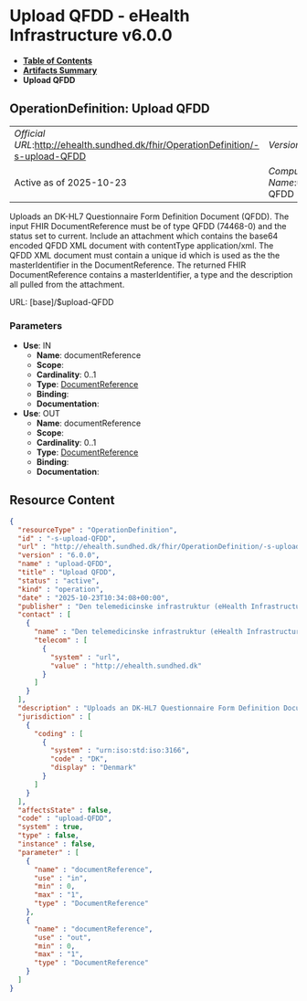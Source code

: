 # Upload QFDD - eHealth Infrastructure v6.0.0

* [**Table of Contents**](toc.md)
* [**Artifacts Summary**](artifacts.md)
* **Upload QFDD**

## OperationDefinition: Upload QFDD 

| | |
| :--- | :--- |
| *Official URL*:http://ehealth.sundhed.dk/fhir/OperationDefinition/-s-upload-QFDD | *Version*:6.0.0 |
| Active as of 2025-10-23 | *Computable Name*:upload-QFDD |

 
Uploads an DK-HL7 Questionnaire Form Definition Document (QFDD). The input FHIR DocumentReference must be of type QFDD (74468-0) and the status set to current. Include an attachment which contains the base64 encoded QFDD XML document with contentType application/xml. The QFDD XML document must contain a unique id which is used as the the masterIdentifier in the DocumentReference. The returned FHIR DocumentReference contains a masterIdentifier, a type and the description all pulled from the attachment. 

URL: [base]/$upload-QFDD

### Parameters

* **Use**: IN
  * **Name**: documentReference
  * **Scope**: 
  * **Cardinality**: 0..1
  * **Type**: [DocumentReference](http://hl7.org/fhir/R4/documentreference.html)
  * **Binding**: 
  * **Documentation**: 
* **Use**: OUT
  * **Name**: documentReference
  * **Scope**: 
  * **Cardinality**: 0..1
  * **Type**: [DocumentReference](http://hl7.org/fhir/R4/documentreference.html)
  * **Binding**: 
  * **Documentation**: 



## Resource Content

```json
{
  "resourceType" : "OperationDefinition",
  "id" : "-s-upload-QFDD",
  "url" : "http://ehealth.sundhed.dk/fhir/OperationDefinition/-s-upload-QFDD",
  "version" : "6.0.0",
  "name" : "upload-QFDD",
  "title" : "Upload QFDD",
  "status" : "active",
  "kind" : "operation",
  "date" : "2025-10-23T10:34:08+00:00",
  "publisher" : "Den telemedicinske infrastruktur (eHealth Infrastructure)",
  "contact" : [
    {
      "name" : "Den telemedicinske infrastruktur (eHealth Infrastructure)",
      "telecom" : [
        {
          "system" : "url",
          "value" : "http://ehealth.sundhed.dk"
        }
      ]
    }
  ],
  "description" : "Uploads an DK-HL7 Questionnaire Form Definition Document (QFDD). The input FHIR DocumentReference must be of type QFDD (74468-0) and the status set to current. Include an attachment which contains the base64 encoded QFDD XML document with contentType application/xml. The QFDD XML document must contain a unique id which is used as the the masterIdentifier in the DocumentReference. The returned FHIR DocumentReference contains a masterIdentifier, a type and the description all pulled from the attachment. ",
  "jurisdiction" : [
    {
      "coding" : [
        {
          "system" : "urn:iso:std:iso:3166",
          "code" : "DK",
          "display" : "Denmark"
        }
      ]
    }
  ],
  "affectsState" : false,
  "code" : "upload-QFDD",
  "system" : true,
  "type" : false,
  "instance" : false,
  "parameter" : [
    {
      "name" : "documentReference",
      "use" : "in",
      "min" : 0,
      "max" : "1",
      "type" : "DocumentReference"
    },
    {
      "name" : "documentReference",
      "use" : "out",
      "min" : 0,
      "max" : "1",
      "type" : "DocumentReference"
    }
  ]
}

```

